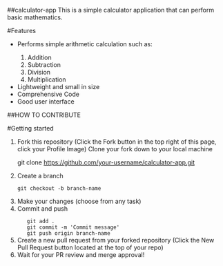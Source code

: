 ##calculator-app
This is a simple calculator application that can perform basic mathematics.

#Features
<ul>
    <li>Performs simple arithmetic calculation such as:</li>
    <ol>
      <li>Addition</li>
      <li>Subtraction</li>
      <li>Division</li>
      <li>Multiplication</li>
    </ol>
    <li>Lightweight and small in size</li>
    <li>Comprehensive Code</li>
    <li>Good user interface</li>
</ul>

##HOW TO CONTRIBUTE

#Getting started

<ol>
<li>Fork this repository (Click the Fork button in the top right of this page, click your Profile Image)
Clone your fork down to your local machine</li>

   git clone https://github.com/your-username/calculator-app.git

<li>Create a branch</li>

<code>git checkout -b branch-name</code>

<li>Make your changes (choose from any task)</li>

<li>Commit and push</li>
<code>
   git add .
   git commit -m 'Commit message'
   git push origin branch-name
</code>
<li>Create a new pull request from your forked repository (Click the New Pull Request button located at the top of your repo)</li>

<li>Wait for your PR review and merge approval!</li>
</ol>
